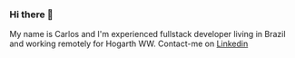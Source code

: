 ### Hi there 👋
My name is Carlos and I'm experienced fullstack developer living in Brazil and working remotely for Hogarth WW. Contact-me on <a href="https://www.linkedin.com/in/carlos-jr-freitas/">Linkedin</a>

<!--
**freitasjrcarlos/freitasjrcarlos** is a ✨ _special_ ✨ repository because its `README.md` (this file) appears on your GitHub profile.

Here are some ideas to get you started:

- 🔭 I’m currently working on ...
- 🌱 I’m currently learning ...
- 👯 I’m looking to collaborate on ...
- 🤔 I’m looking for help with ...
- 💬 Ask me about ...
- 📫 How to reach me: ...
- 😄 Pronouns: ...
- ⚡ Fun fact: ...
-->
